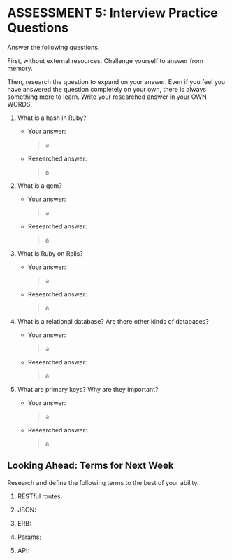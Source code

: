# ASSESSMENT 5: Interview Practice Questions

Answer the following questions.

First, without external resources. Challenge yourself to answer from memory.

Then, research the question to expand on your answer. Even if you feel you have answered the question completely on your own, there is always something more to learn. Write your researched answer in your OWN WORDS.

1. What is a hash in Ruby?
    - Your answer:
      > a
    - Researched answer:
      > a

2. What is a gem?
    - Your answer:
      > a
    - Researched answer:
      > a

3. What is Ruby on Rails?
    - Your answer:
      > a
    - Researched answer:
      > a

4. What is a relational database? Are there other kinds of databases?
    - Your answer:
      > a
    - Researched answer:
      > a

5. What are primary keys? Why are they important?
    - Your answer:
      > a
    - Researched answer:
      > a

## Looking Ahead: Terms for Next Week

Research and define the following terms to the best of your ability.

1. RESTful routes:

2. JSON:

3. ERB:

4. Params:

5. API:
